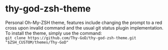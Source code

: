 # thy-god-zsh-theme
Personal Oh-My-ZSH theme, features include changing the prompt to a red cross upon invalid command and the usual git status plugin implementation.
<br>To install the theme, simply use the command:<br>
```git clone https://github.com/Thy-GoD/thy-god-zsh-theme.git "$ZSH_CUSTOM/themes/Thy-GoD"```




